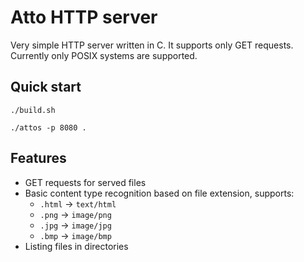 # Atto HTTP server

Very simple HTTP server written in C. 
It supports only GET requests.
Currently only POSIX systems are supported.

## Quick start

```console
./build.sh

./attos -p 8080 .
```

## Features

* GET requests for served files
* Basic content type recognition based on file extension, supports:
    - `.html` -> `text/html`
    - `.png` -> `image/png`
    - `.jpg` -> `image/jpg`
    - `.bmp` -> `image/bmp`
* Listing files in directories
